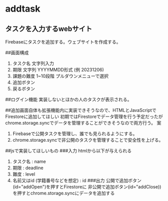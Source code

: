 # addtask
## タスクを入力するwebサイト
Firebaseにタスクを追加する。ウェブサイトを作成する。


##画面構成
1. タスク名 文字列入力
2. 期限 文字列 YYYYMMDD形式 (例 20231206)
3. 課題の難度 1~10段階 プルダウンメニューで選択
4. 追加ボタン
5. 戻るボタン


##ログイン機能
実装しないとほかの人のタスクが表示される。<br>

##追加画面自体も拡張機能内に実装できそうなので、HTMLとJavaScriptでFirestoreに追加してほしい
初期ではFirestoreでデータ管理を行う予定だったがchrome.storage.syncでデータを管理することができそうなので両方行う。
案
1. Firebaseで公開タスクを管理し、誰でも見られるようにする。
2. chrome.storage.syncで非公開のタスクを管理することで安全性を上げる。

##jsで実装してほしいもの
###入力
htmlから以下が与えられる
1. タスク名 : name
2. 期限 : deadline
3. 難度 : level
4. 名前又はid (学籍番号などを想定) : id
###出力
公開で追加ボタン(id="addOpen")を押すとFirestoreに
非公開で追加ボタン(id="addClose))を押すとchrome.storage.syncにデータを追加する